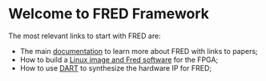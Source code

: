# Welcome to FRED Framework

The most relevant links to start with FRED are:

 - The main [documentation](https://fred-framework-docs.readthedocs.io/en/latest/index.html) to learn more about FRED with links to papers;
 - How to build a [Linux image and Fred software](https://fred-framework-docs.readthedocs.io/en/latest/docs/07_getting-started/index.html) for the FPGA;
 - How to use [DART](https://github.com/fred-framework/dart/blob/master/docs/example.md) to synthesize the hardware IP for FRED;
 


<!--

**Here are some ideas to get you started:**

🙋‍♀️ A short introduction - what is your organization all about?
🌈 Contribution guidelines - how can the community get involved?
👩‍💻 Useful resources - where can the community find your docs? Is there anything else the community should know?
🍿 Fun facts - what does your team eat for breakfast?
🧙 Remember, you can do mighty things with the power of [Markdown](https://docs.github.com/github/writing-on-github/getting-started-with-writing-and-formatting-on-github/basic-writing-and-formatting-syntax)
-->
